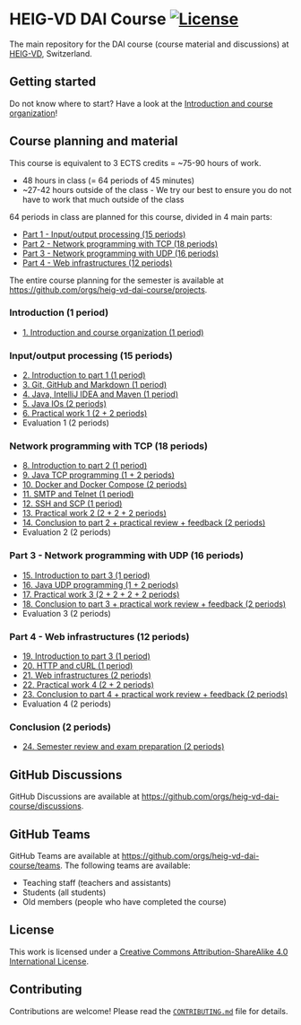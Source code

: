 # HEIG-VD DAI Course [![License](https://img.shields.io/github/license/heig-vd-dai-course/heig-vd-dai-course)](./LICENSE.md)

The main repository for the DAI course (course material and discussions) at
[HEIG-VD](https://heig-vd.ch), Switzerland.

## Getting started

Do not know where to start? Have a look at the
[Introduction and course organization](./PRESENTATION.md)!

## Course planning and material

This course is equivalent to 3 ECTS credits = ~75-90 hours of work.

- 48 hours in class (= 64 periods of 45 minutes)
- ~27-42 hours outside of the class - We try our best to ensure you do not have
  to work that much outside of the class

64 periods in class are planned for this course, divided in 4 main parts:

- [Part 1 - Input/output processing (15 periods)](#inputoutput-processing-15-periods)
- [Part 2 - Network programming with TCP (18 periods)](#network-programming-with-tcp-18-periods)
- [Part 3 - Network programming with UDP (16 periods)](#part-3---network-programming-with-udp-16-periods)
- [Part 4 - Web infrastructures (12 periods)](#part-4---web-infrastructures-12-periods)

The entire course planning for the semester is available at
<https://github.com/orgs/heig-vd-dai-course/projects>.

### Introduction (1 period)

- [1\. Introduction and course organization (1 period)](./01-introduction-and-course-organization/README.md)

### Input/output processing (15 periods)

- [2\. Introduction to part 1 (1 period)](./02-introduction-to-part-1/README.md)
- [3\. Git, GitHub and Markdown (1 period)](./03-git-github-and-markdown/README.md)
- [4\. Java, IntelliJ IDEA and Maven (1 period)](./04-java-intellij-idea-and-maven/README.md)
- [5\. Java IOs (2 periods)](./05-java-ios/README.md)
- [6\. Practical work 1 (2 + 2 periods)](./06-practical-work-1/README.md)
- Evaluation 1 (2 periods)

### Network programming with TCP (18 periods)

- [8\. Introduction to part 2 (1 period)](./08-introduction-to-part-2/README.md)
- [9\. Java TCP programming (1 + 2 periods)](./09-java-tcp-programming/README.md)
- [10\. Docker and Docker Compose (2 periods)](./10-docker-and-docker-compose/README.md)
- [11\. SMTP and Telnet (1 period)](./11-smtp-and-telnet/README.md)
- [12\. SSH and SCP (1 period)](./12-ssh-and-scp/README.md)
- [13\. Practical work 2 (2 + 2 + 2 periods)](./13-practical-work-2/README.md)
- [14\. Conclusion to part 2 + practical review + feedback (2 periods)](./14-conclusion-to-part-2/README.md)
- Evaluation 2 (2 periods)

### Part 3 - Network programming with UDP (16 periods)

- [15\. Introduction to part 3 (1 period)](./15-introduction-to-part-3/README.md)
- [16\. Java UDP programming (1 + 2 periods)](./16-java-udp-programming/README.md)
- [17\. Practical work 3 (2 + 2 + 2 + 2 periods)](./17-practical-work-3/README.md)
- [18\. Conclusion to part 3 + practical work review + feedback (2 periods)](./18-conclusion-to-part-3/README.md)
- Evaluation 3 (2 periods)

### Part 4 - Web infrastructures (12 periods)

- [19\. Introduction to part 3 (1 period)](./19-introduction-to-part-4/README.md)
- [20\. HTTP and cURL (1 period)](./20-http-and-curl/README.md)
- [21\. Web infrastructures (2 periods)](./21-web-infrastructures/README.md)
- [22\. Practical work 4 (2 + 2 periods)](./22-practical-work-4/README.md)
- [23\. Conclusion to part 4 + practical work review + feedback (2 periods)](./23-conclusion-to-part-4/README.md)
- Evaluation 4 (2 periods)

### Conclusion (2 periods)

- [24\. Semester review and exam preparation (2 periods)](./24-semester-review-and-exam-preparation/README.md)

## GitHub Discussions

GitHub Discussions are available at
<https://github.com/orgs/heig-vd-dai-course/discussions>.

## GitHub Teams

GitHub Teams are available at
<https://github.com/orgs/heig-vd-dai-course/teams>. The following teams are
available:

- Teaching staff (teachers and assistants)
- Students (all students)
- Old members (people who have completed the course)

## License

This work is licensed under a
[Creative Commons Attribution-ShareAlike 4.0 International License](./LICENSE.md).

## Contributing

Contributions are welcome! Please read the
[`CONTRIBUTING.md`](./CONTRIBUTING.md) file for details.
